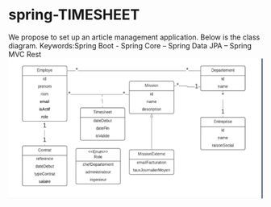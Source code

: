 # spring-TIMESHEET
We propose to set up an article management application.
Below is the class diagram.
Keywords:Spring Boot - Spring Core – Spring Data JPA – Spring MVC Rest 
![Screenshot](image.png)

